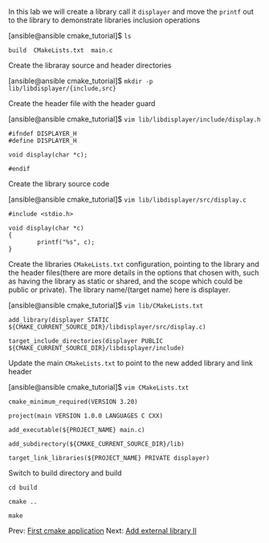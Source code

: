 In this lab we will create a library call it `displayer` and move the `printf` out to the library to demonstrate libraries inclusion operations

[ansible@ansible cmake_tutorial]$ `ls`

`build  CMakeLists.txt  main.c`

Create the libraray source and header directories

[ansible@ansible cmake_tutorial]$ `mkdir -p lib/libdisplayer/{include,src}`

Create the header file with the header guard

[ansible@ansible cmake_tutorial]$ `vim lib/libdisplayer/include/display.h`
```
#ifndef DISPLAYER_H
#define DISPLAYER_H

void display(char *c);

#endif
```

Create the library source code

[ansible@ansible cmake_tutorial]$ `vim lib/libdisplayer/src/display.c`
```
#include <stdio.h>

void display(char *c)
{
        printf("%s", c);
}
```

Create the libraries `CMakeLists.txt` configuration, pointing to the library and the header files(there are more details in the options that chosen with, such as having the library as static or shared, and the scope which could be public or private). The library name/(target name) here is displayer.

[ansible@ansible cmake_tutorial]$ `vim lib/CMakeLists.txt`

```
add_library(displayer STATIC ${CMAKE_CURRENT_SOURCE_DIR}/libdisplayer/src/display.c)

target_include_directories(displayer PUBLIC ${CMAKE_CURRENT_SOURCE_DIR}/libdisplayer/include)
```

Update the main `CMakeLists.txt` to point to the new added library and link header

[ansible@ansible cmake_tutorial]$ `vim CMakeLists.txt`
```
cmake_minimum_required(VERSION 3.20)

project(main VERSION 1.0.0 LANGUAGES C CXX)

add_executable(${PROJECT_NAME} main.c)

add_subdirectory(${CMAKE_CURRENT_SOURCE_DIR}/lib)

target_link_libraries(${PROJECT_NAME} PRIVATE displayer)
```

Switch to build directory and build

`cd build`

`cmake ..`

`make`




Prev: [First cmake application](01-First_cmake_application.md)                                                                                         Next: [Add external library II](03-internal_lib2.md)





